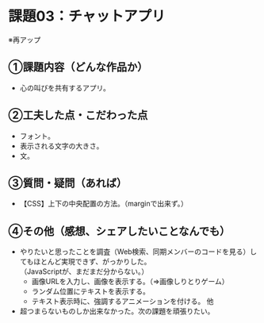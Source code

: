 # 課題03：チャットアプリ
※再アップ

## ①課題内容（どんな作品か）
- 心の叫びを共有するアプリ。

## ②工夫した点・こだわった点
- フォント。
- 表示される文字の大きさ。
- 文。

## ③質問・疑問（あれば）
- 【CSS】上下の中央配置の方法。（marginで出来ず。）

## ④その他（感想、シェアしたいことなんでも）
- やりたいと思ったことを調査（Web検索、同期メンバーのコードを見る）してもほとんど実現できず、がっかりした。<br>（JavaScriptが、まだまだ分からない。）
  - 画像URLを入力し、画像を表示する。（⇒画像しりとりゲーム）
  - ランダム位置にテキストを表示する。
  - テキスト表示時に、強調するアニメーションを付ける。 他
- 超つまらないものしか出来なかった。次の課題を頑張りたい。
